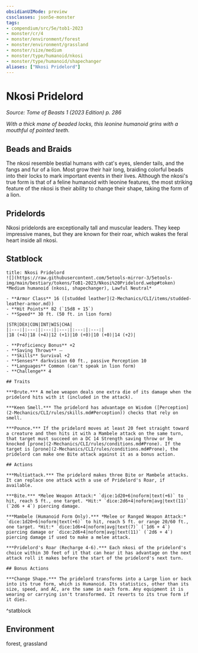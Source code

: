 ```yaml
---
obsidianUIMode: preview
cssclasses: json5e-monster
tags:
- compendium/src/5e/tob1-2023
- monster/cr/4
- monster/environment/forest
- monster/environment/grassland
- monster/size/medium
- monster/type/humanoid/nkosi
- monster/type/humanoid/shapechanger
aliases: ["Nkosi Pridelord"]
---
```

# Nkosi Pridelord
*Source: Tome of Beasts 1 (2023 Edition) p. 286*  

*With a thick mane of beaded locks, this leonine humanoid grins with a mouthful of pointed teeth.*

## Beads and Braids

The nkosi resemble bestial humans with cat's eyes, slender tails, and the fangs and fur of a lion. Most grow their hair long, braiding colorful beads into their locks to mark important events in their lives. Although the nkosi's true form is that of a feline humanoid with leonine features, the most striking feature of the nkosi is their ability to change their shape, taking the form of a lion.

## Pridelords

Nkosi pridelords are exceptionally tall and muscular leaders. They keep impressive manes, but they are known for their roar, which wakes the feral heart inside all nkosi.

## Statblock

```ad-statblock
title: Nkosi Pridelord
![](https://raw.githubusercontent.com/5etools-mirror-3/5etools-img/main/bestiary/tokens/ToB1-2023/Nkosi%20Pridelord.webp#token)
*Medium humanoid (nkosi, shapechanger), Lawful Neutral*

- **Armor Class** 16 ([studded leather](2-Mechanics/CLI/items/studded-leather-armor.md))
- **Hit Points** 82 (`15d8 + 15`)
- **Speed** 30 ft. (50 ft. in lion form)

|STR|DEX|CON|INT|WIS|CHA|
|:---:|:---:|:---:|:---:|:---:|:---:|
|18 (+4)|18 (+4)|12 (+1)|10 (+0)|10 (+0)|14 (+2)|

- **Proficiency Bonus** +2
- **Saving Throws** ⏤
- **Skills** Survival +2
- **Senses** darkvision 60 ft., passive Perception 10
- **Languages** Common (can't speak in lion form)
- **Challenge** 4

## Traits

***Brute.*** A melee weapon deals one extra die of its damage when the pridelord hits with it (included in the attack).

***Keen Smell.*** The pridelord has advantage on Wisdom ([Perception](2-Mechanics/CLI/rules/skills.md#Perception)) checks that rely on smell.

***Pounce.*** If the pridelord moves at least 20 feet straight toward a creature and then hits it with a Mambele attack on the same turn, that target must succeed on a DC 14 Strength saving throw or be knocked [prone](2-Mechanics/CLI/rules/conditions.md#Prone). If the target is [prone](2-Mechanics/CLI/rules/conditions.md#Prone), the pridelord can make one Bite attack against it as a bonus action.

## Actions

***Multiattack.*** The pridelord makes three Bite or Mambele attacks. It can replace one attack with a use of Pridelord's Roar, if available.

***Bite.*** *Melee Weapon Attack:* `dice:1d20+6|noform|text(+6)` to hit, reach 5 ft., one target. *Hit:* `dice:2d6+4|noform|avg|text(11)` (`2d6 + 4`) piercing damage.

***Mambele (Humanoid Form Only).*** *Melee or Ranged Weapon Attack:* `dice:1d20+6|noform|text(+6)` to hit, reach 5 ft. or range 20/60 ft., one target. *Hit:* `dice:1d6+4|noform|avg|text(7)` (`1d6 + 4`) piercing damage or `dice:2d6+4|noform|avg|text(11)` (`2d6 + 4`) piercing damage if used to make a melee attack.

***Pridelord's Roar (Recharge 4-6).*** Each nkosi of the pridelord's choice within 30 feet of it that can hear it has advantage on the next attack roll it makes before the start of the pridelord's next turn.

## Bonus Actions

***Change Shape.*** The pridelord transforms into a Large lion or back into its true form, which is Humanoid. Its statistics, other than its size, speed, and AC, are the same in each form. Any equipment it is wearing or carrying isn't transformed. It reverts to its true form if it dies.
```
^statblock

## Environment

forest, grassland